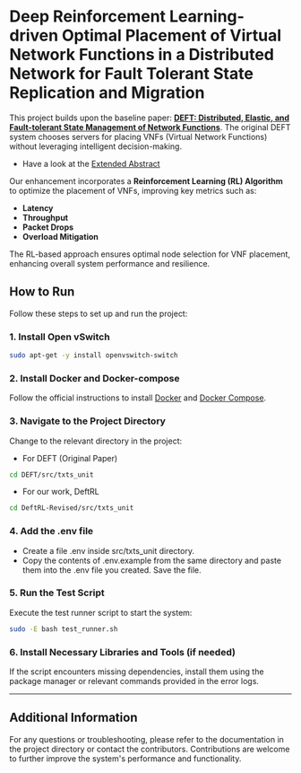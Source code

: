 # Deep Reinforcement Learning-driven Optimal Placement of Virtual Network Functions in a Distributed Network for Fault Tolerant State Replication and Migration

This project builds upon the baseline paper: [**DEFT: Distributed, Elastic, and Fault-tolerant State Management of Network Functions**](https://arxiv.org/pdf/2311.18595). The original DEFT system chooses servers for placing VNFs (Virtual Network Functions) without leveraging intelligent decision-making. 

- Have a look at the [Extended Abstract](/Extended%20Abstract.pdf)

Our enhancement incorporates a **Reinforcement Learning (RL) Algorithm** to optimize the placement of VNFs, improving key metrics such as:

- **Latency**
- **Throughput**
- **Packet Drops**
- **Overload Mitigation**

The RL-based approach ensures optimal node selection for VNF placement, enhancing overall system performance and resilience.

## How to Run

Follow these steps to set up and run the project:

### 1. Install Open vSwitch
```bash
sudo apt-get -y install openvswitch-switch
```

### 2. Install Docker and Docker-compose
Follow the official instructions to install [Docker](https://docs.docker.com/engine/install/) and [Docker Compose](https://docs.docker.com/compose/install/).

### 3. Navigate to the Project Directory
Change to the relevant directory in the project:
- For DEFT (Original Paper)
```bash
cd DEFT/src/txts_unit
```
- For our work, DeftRL 
```bash
cd DeftRL-Revised/src/txts_unit
```

### 4. Add the .env file
- Create a file .env inside src/txts_unit directory. 
- Copy the contents of .env.example from the same directory and paste them into the .env file you created. Save the file.
  
### 5. Run the Test Script
Execute the test runner script to start the system:
```bash
sudo -E bash test_runner.sh
```

### 6. Install Necessary Libraries and Tools (if needed)
If the script encounters missing dependencies, install them using the package manager or relevant commands provided in the error logs.

---

## Additional Information

For any questions or troubleshooting, please refer to the documentation in the project directory or contact the contributors. Contributions are welcome to further improve the system's performance and functionality.
